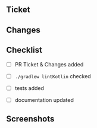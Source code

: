 ## Ticket
<!-- Please provide the link associated with the PR -->

## Changes
<!-- Please list the main changes within the PR -->


## Checklist
<!-- Following checklist maybe skipped in some cases -->
- [ ] PR Ticket & Changes added
- [ ] `./gradlew lintKotlin` checked
- [ ] tests added
- [ ] documentation updated


## Screenshots
<!-- Please attach the screenshots if applicable -->